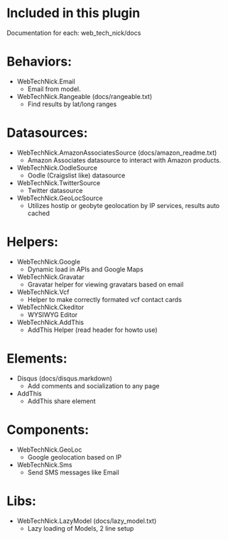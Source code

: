 # Included in this plugin

Documentation for each: web_tech_nick/docs

# Behaviors:
* WebTechNick.Email
	* Email from model.
* WebTechNick.Rangeable (docs/rangeable.txt)
	* Find results by lat/long ranges

# Datasources:
* WebTechNick.AmazonAssociatesSource (docs/amazon_readme.txt)
	* Amazon Associates datasource to interact with Amazon products.
* WebTechNick.OodleSource
	* Oodle (Craigslist like) datasource
* WebTechNick.TwitterSource
	* Twitter datasource
* WebTechNick.GeoLocSource
	* Utilizes hostip or geobyte geolocation by IP services, results auto cached

# Helpers:
* WebTechNick.Google
	* Dynamic load in APIs and Google Maps
* WebTechNick.Gravatar
	* Gravatar helper for viewing gravatars based on email
* WebTechNick.Vcf
	* Helper to make correctly formated vcf contact cards
* WebTechNick.Ckeditor
	* WYSIWYG Editor
* WebTechNick.AddThis
	* AddThis Helper (read header for howto use)

# Elements:
* Disqus (docs/disqus.markdown)
	* Add comments and socialization to any page
* AddThis
	* AddThis share element

# Components:
* WebTechNick.GeoLoc
	* Google geolocation based on IP
* WebTechNick.Sms
	* Send SMS messages like Email

# Libs:
* WebTechNick.LazyModel (docs/lazy_model.txt)
	* Lazy loading of Models, 2 line setup